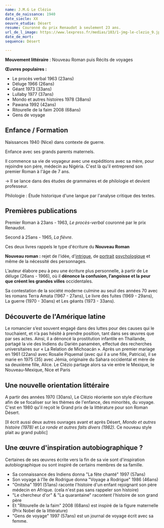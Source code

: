 ```yaml
---
name: J.M.G Le Clézio
date_de_naissance: 1940
date_siecle: XX
oeuvre_etudie: Désert
resume: Couronné du prix Renaudot à seulement 23 ans.
url_de_l_image: https://www.lexpress.fr/medias/103/1-jmg-le-clezio_9.jpg
date_de_mort: 
sequence: Désert

---
```

**Mouvement littéraire** : Nouveau Roman puis Récits de voyages

**Œuvres populaires :**

* Le procès verbal 1963 (23ans)
* Déluge 1966 (26ans)
* Géant 1973 (33ans)
* Lullaby 1977 (37ans)
* Mondo et autres histoires 1978 (38ans)
* Pawana 1992 (42ans)
* Ritourelle de la faim 2008 (68ans)
* Gens de voyage

## Enfance / Formation

Naissances 1940 (Nice) dans contexte de guerre.

Enfance avec ses grands parents maternels.

Il commence sa vie de voyageur avec une expéditions avec sa mère, pour rejoindre son père, médecin au Nigéria. C'est là qu'il entreprend son premier Roman à l'âge de 7 ans.

\-> Il se lance dans des études de grammaires et de philologie et devient professeur.

Philologie : Étude historique d'une langue par l'analyse critique des textes.

## Premières publications

Premier Roman à 23ans - 1963, _Le procès-verbal_ couronné par le prix Renaudot.

Second à 25ans - 1965, _La fièvre_.

Ces deux livres rappels le type d'écriture du **Nouveau Roman**

**Nouveau roman :** rejet de l'idée, d'[intrigue](https://fr.wikipedia.org/wiki/Intrigue "Intrigue"), de [portrait](https://fr.wikipedia.org/wiki/Portrait "Portrait") [psychologique](https://fr.wikipedia.org/wiki/Psychologie "Psychologie") et même de la nécessité des personnages.

L’auteur élabore peu à peu une écriture plus personnelle, à partir de Le déluge (26ans - 1966), où il **dénonce la confusion, l’angoisse et la peur que créent les grandes villes** occidentales.

Sa contestation de la société moderne culmine au seuil des années 70 avec les romans Terra Amata (1967 - 27ans), Le livre des fuites (1969 - 29ans), La guerre (1970 - 30ans) et Les géants (1973 - 33ans).

## Découverte de l'Amérique latine

Le romancier s’est souvent engagé dans des luttes pour des causes qui le touchaient, et n’a pas hésité à prendre position, tant dans ses œuvres que par ses actes. Ainsi, il a dénoncé la prostitution infantile en Thaïlande, partagé la vie des Indiens du Darién panaméen, effectué des recherches universitaires sur « La Relation de Michoacán ». Après un premier mariage en 1961 (22ans) avec Rosalie Piquemal (avec qui il a une fille, Patricia), il se marie en 1975 (35) avec Jémia, originaire du Sahara occidental et mère de sa deuxième fille, Alice. Le Clézio partage alors sa vie entre le Mexique, le Nouveau-Mexique, Nice et Paris

## Une nouvelle orientation littéraire

A partir des années 1970 (30ans), Le Clézio réoriente son style d'écriture afin de se focaliser sur les thèmes de l'enfance, des minorités, du voyage. C'est en 1980 qu'il reçoit le Grand prix de la littérature pour son Roman Désert.

\[Il écrit aussi deux autres ouvrages avant et après Désert, _Mondo et autres histoire (1978)_ et _La ronde et autres faits divers (1982)._ Ce nouveau style plait au grand public\]

## Une œuvre d'inspiration autobiographique ?

Certaines de ses œuvres écrite vers la fin de sa vie sont d'inspiration autobiographique ou sont inspiré de certains membres de sa famille.

* Sa connaissance des Indiens donna "La fête chanté" 1997 (57ans)
* Son voyage à l'île de Rodrigue donna "Voyage a Rodrigue" 1986 (46ans)
* "Onitsha" 1991 (51ans) raconte l'histoire d'un enfant rejoignant son père médecin en Afrique. (cela n'est pas sans rappeler son histoire)
* "Le chercheur d'or" & "La quarantaine" racontent l'histoire de son grand père
* Et "Ritourelle de la faim" 2008 (68ans) est inspiré de la figure maternelle (Prix Nobel de la littérature)
* "Gens de voyage" 1997 (57ans) est un journal de voyage écrit avec sa femme.